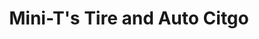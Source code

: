 ---
title: "Mini-T's Tire and Auto Citgo"
url: /manassas/mini-ts-tire-and-auto-citgo/
shop: Autowerkstatt
---